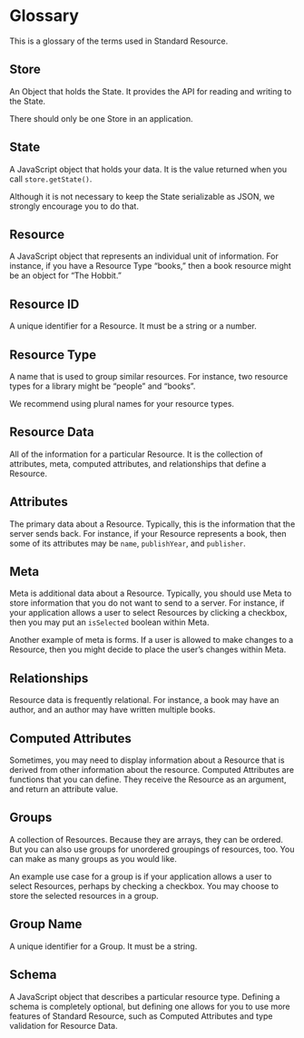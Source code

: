 # Glossary

This is a glossary of the terms used in Standard Resource.

## Store

An Object that holds the State. It provides the API for reading and writing to the State.

There should only be one Store in an application.

## State

A JavaScript object that holds your data. It is the value returned when you call
`store.getState()`.

Although it is not necessary to keep the State serializable as JSON, we strongly encourage you
to do that.

## Resource

A JavaScript object that represents an individual unit of information. For instance,
if you have a Resource Type “books,” then a book resource might be an object for “The Hobbit.”

## Resource ID

A unique identifier for a Resource. It must be a string or a number.

## Resource Type

A name that is used to group similar resources. For instance, two resource types
for a library might be “people” and “books”.

We recommend using plural names for your resource types.

## Resource Data

All of the information for a particular Resource. It is the collection of attributes,
meta, computed attributes, and relationships that define a Resource.

## Attributes

The primary data about a Resource. Typically, this is the information that the server
sends back. For instance, if your Resource represents a book, then some of its attributes
may be `name`, `publishYear`, and `publisher`.

## Meta

Meta is additional data about a Resource. Typically, you should use Meta to store information
that you do not want to send to a server. For instance, if your application allows a user
to select Resources by clicking a checkbox, then you may put an `isSelected` boolean within Meta.

Another example of meta is forms. If a user is allowed to make changes to a Resource,
then you might decide to place the user’s changes within Meta.

## Relationships

Resource data is frequently relational. For instance, a book may have an author, and an
author may have written multiple books.

## Computed Attributes

Sometimes, you may need to display information about a Resource that is derived from other
information about the resource. Computed Attributes are functions that you can define. They
receive the Resource as an argument, and return an attribute value.

## Groups

A collection of Resources. Because they are arrays, they can be ordered. But you can also
use groups for unordered groupings of resources, too. You can make as many groups as you
would like.

An example use case for a group is if your application allows a user to select Resources,
perhaps by checking a checkbox. You may choose to store the selected resources in a group.

## Group Name

A unique identifier for a Group. It must be a string.

## Schema

A JavaScript object that describes a particular resource type. Defining a schema is
completely optional, but defining one allows for you to use more features of Standard
Resource, such as Computed Attributes and type validation for Resource Data.
